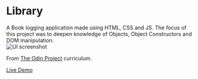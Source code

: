 # Library

A Book logging application made using HTML, CSS and JS. The focus of this project was to deepen knowledge of Objects, Object Constructors and DOM manipulation.<br/>
![UI screenshot](https://user-images.githubusercontent.com/109502533/201874866-d02b0181-ef2d-45e0-9a7c-f52a8dd07626.png)

From [The Odin Project](https://www.theodinproject.com) curriculum.

[Live Demo](https://colgorred.github.io/library/)
